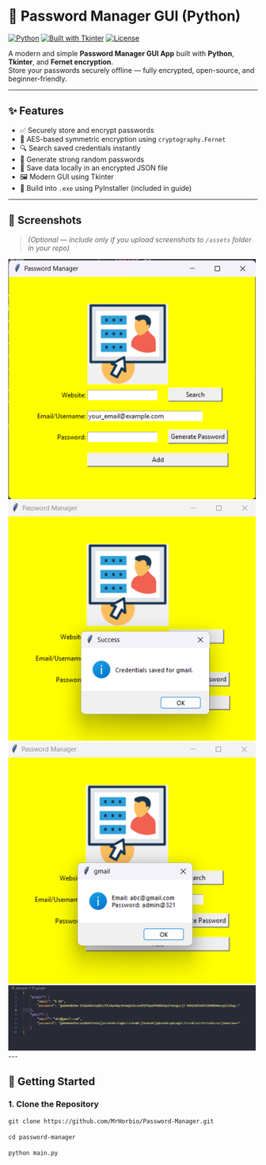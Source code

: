 # 🔐 Password Manager GUI (Python)

[![Python](https://img.shields.io/badge/Python-3.9+-blue?logo=python&logoColor=white)](https://www.python.org/)
[![Built with Tkinter](https://img.shields.io/badge/GUI-Tkinter-green?logo=python)](https://docs.python.org/3/library/tkinter.html)
[![License](https://img.shields.io/github/license/yourusername/password-manager)](./LICENSE)

A modern and simple **Password Manager GUI App** built with **Python**, **Tkinter**, and **Fernet encryption**.  
Store your passwords securely offline — fully encrypted, open-source, and beginner-friendly.

---

## ✨ Features

- ✅ Securely store and encrypt passwords
- 🔑 AES-based symmetric encryption using `cryptography.Fernet`
- 🔍 Search saved credentials instantly
- 🎲 Generate strong random passwords
- 💾 Save data locally in an encrypted JSON file
- 🖼️ Modern GUI using Tkinter
- 🧊 Build into `.exe` using PyInstaller (included in guide)

---

## 📸 Screenshots

> *(Optional — include only if you upload screenshots to `/assets` folder in your repo)*

<img src="assets/screenshot1.png" width="500"/>
<br>
<img src="assets/screenshot2.png" width="500"/>
<br>
<img src="assets/screenshot3.png" width="500"/>
<br>
<img src="assets/screenshot4.png" width="500"/>
---

## 🚀 Getting Started

### 1. Clone the Repository
```
git clone https://github.com/MrHorbio/Password-Manager.git

cd password-manager

python main.py
```
